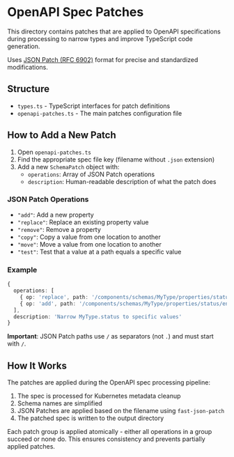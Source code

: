 # OpenAPI Spec Patches

This directory contains patches that are applied to OpenAPI specifications during processing to narrow types and improve TypeScript code generation.

Uses [JSON Patch (RFC 6902)](https://tools.ietf.org/html/rfc6902) format for precise and standardized modifications.

## Structure

- `types.ts` - TypeScript interfaces for patch definitions
- `openapi-patches.ts` - The main patches configuration file

## How to Add a New Patch

1. Open `openapi-patches.ts`
2. Find the appropriate spec file key (filename without `.json` extension)
3. Add a new `SchemaPatch` object with:
   - `operations`: Array of JSON Patch operations
   - `description`: Human-readable description of what the patch does

### JSON Patch Operations

- `"add"`: Add a new property
- `"replace"`: Replace an existing property value
- `"remove"`: Remove a property
- `"copy"`: Copy a value from one location to another
- `"move"`: Move a value from one location to another
- `"test"`: Test that a value at a path equals a specific value

### Example

```typescript
{
  operations: [
    { op: 'replace', path: '/components/schemas/MyType/properties/status/type', value: 'string' },
    { op: 'add', path: '/components/schemas/MyType/properties/status/enum', value: ['active', 'inactive'] }
  ],
  description: 'Narrow MyType.status to specific values'
}
```

**Important**: JSON Patch paths use `/` as separators (not `.`) and must start with `/`.

## How It Works

The patches are applied during the OpenAPI spec processing pipeline:

1. The spec is processed for Kubernetes metadata cleanup
2. Schema names are simplified
3. JSON Patches are applied based on the filename using `fast-json-patch`
4. The patched spec is written to the output directory

Each patch group is applied atomically - either all operations in a group succeed or none do. This ensures consistency and prevents partially applied patches.
